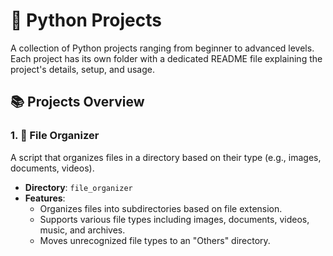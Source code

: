 # 🐍 Python Projects

A collection of Python projects ranging from beginner to advanced levels. Each project has its own folder with a dedicated README file explaining the project's details, setup, and usage.

## 📚 Projects Overview

### 1. 📂 File Organizer
A script that organizes files in a directory based on their type (e.g., images, documents, videos).

- **Directory**: `file_organizer`
- **Features**:
  - Organizes files into subdirectories based on file extension.
  - Supports various file types including images, documents, videos, music, and archives.
  - Moves unrecognized file types to an "Others" directory.
